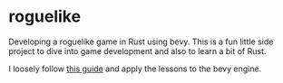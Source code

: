 # roguelike

Developing a roguelike game in Rust using bevy. This is a fun little side project to dive into game development and also to learn a bit of Rust.

I loosely follow [this guide](https://bfnightly.bracketproductions.com/chapter_0.html) and apply the lessons to the bevy engine.